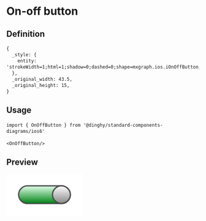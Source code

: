 # On-off button

## Definition

```
{
  _style: { 
    entity: 'strokeWidth=1;html=1;shadow=0;dashed=0;shape=mxgraph.ios.iOnOffButton;mainText=;strokeColor=#444444;fontSize=9;fontColor=#ffffff;spacingRight=14;buttonState=on;sketch=0;',
  },
  _original_width: 43.5,
  _original_height: 15,
}
```

## Usage

```
import { OnOffButton } from '@dinghy/standard-components-diagrams/ios6'

<OnOffButton/>
```

## Preview

<img src="./on-off-button.png" width="200"/>
